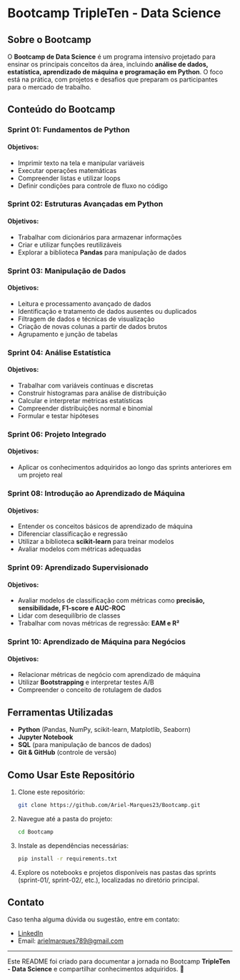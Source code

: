 # Bootcamp TripleTen - Data Science

## Sobre o Bootcamp
O **Bootcamp de Data Science** é um programa intensivo projetado para ensinar os principais conceitos da área, incluindo **análise de dados, estatística, aprendizado de máquina e programação em Python**. O foco está na prática, com projetos e desafios que preparam os participantes para o mercado de trabalho.

## Conteúdo do Bootcamp
### **Sprint 01: Fundamentos de Python**
#### Objetivos:
- Imprimir texto na tela e manipular variáveis
- Executar operações matemáticas
- Compreender listas e utilizar loops
- Definir condições para controle de fluxo no código

### **Sprint 02: Estruturas Avançadas em Python**
#### Objetivos:
- Trabalhar com dicionários para armazenar informações
- Criar e utilizar funções reutilizáveis
- Explorar a biblioteca **Pandas** para manipulação de dados

### **Sprint 03: Manipulação de Dados**
#### Objetivos:
- Leitura e processamento avançado de dados
- Identificação e tratamento de dados ausentes ou duplicados
- Filtragem de dados e técnicas de visualização
- Criação de novas colunas a partir de dados brutos
- Agrupamento e junção de tabelas

### **Sprint 04: Análise Estatística**
#### Objetivos:
- Trabalhar com variáveis contínuas e discretas
- Construir histogramas para análise de distribuição
- Calcular e interpretar métricas estatísticas
- Compreender distribuições normal e binomial
- Formular e testar hipóteses

### **Sprint 06: Projeto Integrado**
#### Objetivos:
- Aplicar os conhecimentos adquiridos ao longo das sprints anteriores em um projeto real

### **Sprint 08: Introdução ao Aprendizado de Máquina**
#### Objetivos:
- Entender os conceitos básicos de aprendizado de máquina
- Diferenciar classificação e regressão
- Utilizar a biblioteca **scikit-learn** para treinar modelos
- Avaliar modelos com métricas adequadas

### **Sprint 09: Aprendizado Supervisionado**
#### Objetivos:
- Avaliar modelos de classificação com métricas como **precisão, sensibilidade, F1-score e AUC-ROC**
- Lidar com desequilíbrio de classes
- Trabalhar com novas métricas de regressão: **EAM e R²**

### **Sprint 10: Aprendizado de Máquina para Negócios**
#### Objetivos:
- Relacionar métricas de negócio com aprendizado de máquina
- Utilizar **Bootstrapping** e interpretar testes A/B
- Compreender o conceito de rotulagem de dados

<!--### **Sprint 11: Álgebra Linear Aplicada**
#### Objetivos:
- Manipular matrizes e vetores com **NumPy**
- Criar classes Python para modelos de aprendizado de máquina
- Entender regressão linear em profundidade

### **Sprint 12: Métodos Numéricos**
#### Objetivos:
- Implementar **gradiente descendente**
- Compreender o treinamento de redes neurais e modelos de regressão
- Explorar **gradient boosting**

### **Sprint 13: Séries Temporais**
#### Objetivos:
- Identificar tendências e sazonalidade em dados temporais
- Criar e utilizar features para melhorar previsões
- Construir modelos de regressão para previsão de séries temporais

### **Sprint 14: Processamento de Linguagem Natural (NLP)**
#### Objetivos:
- Calcular valores **TF-IDF** para textos
- Utilizar **BERT** para criação de embeddings
- Desenvolver modelos de classificação de textos
-->
## Ferramentas Utilizadas
- **Python** (Pandas, NumPy, scikit-learn, Matplotlib, Seaborn)
- **Jupyter Notebook**
- **SQL** (para manipulação de bancos de dados)
- **Git & GitHub** (controle de versão)

## Como Usar Este Repositório
1. Clone este repositório:
   ```bash
   git clone https://github.com/Ariel-Marques23/Bootcamp.git
   ```
2. Navegue até a pasta do projeto:
   ```bash
   cd Bootcamp
   ```
3. Instale as dependências necessárias:
   ```bash
   pip install -r requirements.txt
   ```
4. Explore os notebooks e projetos disponíveis nas pastas das sprints (sprint-01/, sprint-02/, etc.), localizadas no diretório principal.

## Contato
Caso tenha alguma dúvida ou sugestão, entre em contato:
- [LinkedIn](www.linkedin.com/in/ariel-sartorio)
- Email: arielmarques789@gmail.com

---
Este README foi criado para documentar a jornada no Bootcamp **TripleTen - Data Science** e compartilhar conhecimentos adquiridos. 🚀
